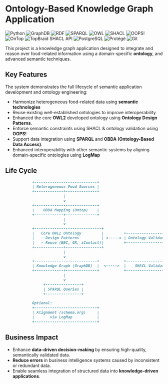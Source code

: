 # Ontology-Based Knowledge Graph Application
![Python](https://img.shields.io/badge/Python-3.7-3776AB?logo=python&logoColor=white)
![GraphDB](https://img.shields.io/badge/GraphDB-8.7-F05032?logo=graphdb&logoColor=white)
![RDF](https://img.shields.io/badge/RDF-1.1-3776AB?logo=rdf4j&logoColor=white)
![SPARQL](https://img.shields.io/badge/SPARQL-E34F26?logo=rdf4j&logoColor=white)
![OWL](https://img.shields.io/badge/OWL-2-blue?logo=owl&logoColor=blue)
![SHACL](https://img.shields.io/badge/SHACL-E34F26?logo=shacl&logoColor=white)
![OOPS!](https://img.shields.io/badge/OOPS!-%E2%9C%94-blue?logo=oops-%E2%9C%94-8155ba&logoColor=white)
![OnTop](https://img.shields.io/badge/OnTop-3.0-3776AB?logo=ontop&logoColor=white)
![TopBraid SHACL API](https://img.shields.io/badge/TopBraid_SHACL_API-1.4.4-blue?logo=ontop&logoColor=white)
![PostgreSQL](https://img.shields.io/badge/PostgreSQL-15.2-blue?logo=postgresql&logoColor=white)
![Protégé](https://img.shields.io/badge/Prot%C3%A9g%C3%A9c-5.6.5-3776AB?logo=protege&logoColor=white)
![Git](https://img.shields.io/badge/Git-2.49.0-f05133?logo=git&logoColor=white)

This project is a knowledge graph application designed to integrate and reason over food-related information using a domain-specific **ontology**, and advanced semantic techniques.

## Key Features
The system demonstrates the full lifecycle of semantic application development and ontology engineering:
- Harmonize heterogeneous food-related data using **semantic technologies**
- Reuse existing well-established ontologies to improve interoperability.
- Enhanced the core **OWL2** developed ontology using **Ontology Design Patterns**.
- Enforce semantic constraints using SHACL & ontology validation using **OOPS!**
- Support data integration using **SPARQL** and **OBDA (Ontology-Based Data Access)**.
- Enhanced interoperability with other semantic systems by aligning domain-specific ontologies using **LogMap**

## Life Cycle

```markdown
            +----------------------------+
            | Heterogeneous Food Sources |
            +-------------+--------------+
                          |
                          v
            +----------------------------+
            |    OBDA Mapping (Ontop)    |
            +-------------+--------------+
                          |
                          v
            +------------------------------+
            |   Core OWL2 Ontology         |         +----------------------------+
            |   - Design Patterns          | <-----> | Ontology Validation (OOPS) |
            |   - Reuse (BBC, GR, iContact)|         +----------------------------+
            +-------------+----------------+      
                          |
                          v
            +----------------------------+           +-----------------------+
            | Knowledge Graph (GraphDB)  |  <----->  |    SHACL Validation   |
            +-------------+--------------+           +-----------------------+
                          |
                          v
                 +----------------+
                 | SPARQL Queries |
                 +----------------+
            
            Optional:
            +----------------------------+
            | Alignment (schema.org)     |
            |       via LogMap           |
            +----------------------------+
```

## Business Impact
- Enhance **data-driven decision-making** by ensuring high-quality, semantically validated data.
- **Reduce errors** in business intelligence systems caused by inconsistent or redundant data.
- Enable seamless integration of structured data into **knowledge-driven applications**.
